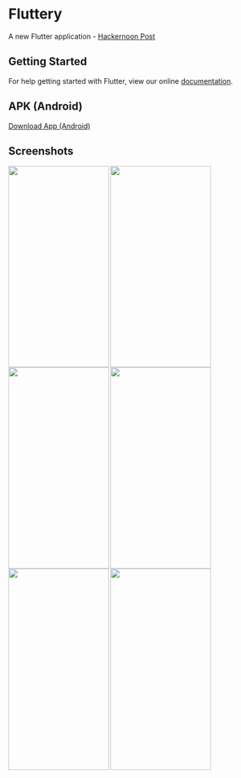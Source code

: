 # Fluttery

A new Flutter application - [Hackernoon Post](https://hackernoon.com/i-love-you-flutter-fd7c30b2047e)

## Getting Started

For help getting started with Flutter, view our online
[documentation](https://flutter.io/).

## APK (Android)
[Download App (Android)](https://rink.hockeyapp.net/api/2/apps/9a9d590c8845483a8045599576848aba/app_versions/4?format=apk&avtoken=d7ad2058e4a2541e3278811a5a06dd090f7d781e)

## Screenshots

<img align="left" width="200" height="400" src="https://github.com/yershalom/reddit_flutter/blob/master/screenshots/Screenshot_20180925-112044.jpg">
<img align="left" width="200" height="400" src="https://github.com/yershalom/reddit_flutter/blob/master/screenshots/Screenshot_20180925-112055.jpg">
<img align="left" width="200" height="400" src="https://github.com/yershalom/reddit_flutter/blob/master/screenshots/Screenshot_20180925-112111.jpg">
<img align="left" width="200" height="400" src="https://github.com/yershalom/reddit_flutter/blob/master/screenshots/Screenshot_20180925-112120.jpg">
<img align="left" width="200" height="400" src="https://github.com/yershalom/reddit_flutter/blob/master/screenshots/Screenshot_20180925-112131_Chrome.jpg">

<br />
<img align="left" width="200" height="400" src="https://github.com/yershalom/reddit_flutter/blob/master/screenshots/fluttery.gif">
